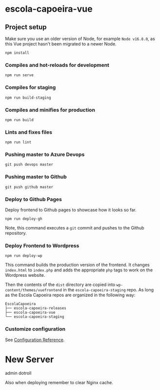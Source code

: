 # escola-capoeira-vue

## Project setup

Make sure you use an older version of Node, for example `Node v16.8.0`, as this Vue project hasn't been migrated to a newer Node.

```
npm install
```

### Compiles and hot-reloads for development
```
npm run serve
```

### Compiles for staging
```
npm run build-staging
```

### Compiles and minifies for production
```
npm run build
```

### Lints and fixes files
```
npm run lint
```

### Pushing master to Azure Devops
```
git push devops master
```

### Pushing master to Github
```
git push github master
```

### Deploy to Github Pages
Deploy frontend to Github pages to showcase how it looks so far.
```
npm run deploy-gh
```

Note, this command executes a `git` commit and pushes to the Github repository.

### Deploy Frontend to Wordpress
```
npm run deploy-wp
```

This command builds the production version of the frontend. It changes `index.html` to `index.php` and adds the appropriate `php` tags to work on the Wordpress website.

Then the contents of the `dist` directory are copied into `wp-content/themes/vuefrontend` in the `escola-capoeira-staging` repo. As long as the Escola Capoeira repos are organized in the following way:


```
EscolaCapoeira
├── escola-capoeira-releases
├── escola-capoeira-vue
└── escola-capoeira-staging
```


### Customize configuration
See [Configuration Reference](https://cli.vuejs.org/config/).


# New Server

admin dotroll

Also when deploying remember to clear Nginx cache.
